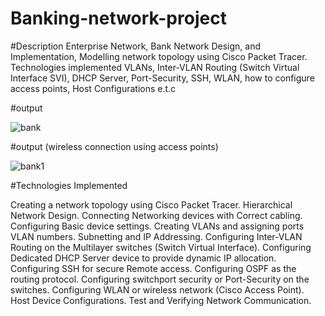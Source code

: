 # Banking-network-project


#Description
Enterprise Network, Bank Network Design, and Implementation, Modelling network topology using Cisco Packet Tracer.
Technologies implemented VLANs, Inter-VLAN Routing (Switch Virtual Interface SVI), DHCP Server, Port-Security, SSH, WLAN, how to configure access points, Host Configurations e.t.c

#output

![bank](https://github.com/Pradeeprajryali/Banking-network-project/assets/144598651/9bbe02f5-594d-4d18-a770-daa5cdde8627)


#output (wireless connection using access points)


![bank1](https://github.com/Pradeeprajryali/Banking-network-project/assets/144598651/784c0eac-1af6-4ec5-8d86-3ec59fdb8c29)


#Technologies Implemented

Creating a network topology using Cisco Packet Tracer.
Hierarchical Network Design.
Connecting Networking devices with Correct cabling.
Configuring Basic device settings.
Creating VLANs and assigning ports VLAN numbers.
Subnetting and IP Addressing.
Configuring Inter-VLAN Routing on the Multilayer switches (Switch Virtual Interface).
Configuring Dedicated DHCP Server device to provide dynamic IP allocation.
Configuring SSH for secure Remote access.
Configuring OSPF as the routing protocol.
Configuring switchport security or Port-Security on the switches.
Configuring WLAN or wireless network (Cisco Access Point).
Host Device Configurations.
Test and Verifying Network Communication.
